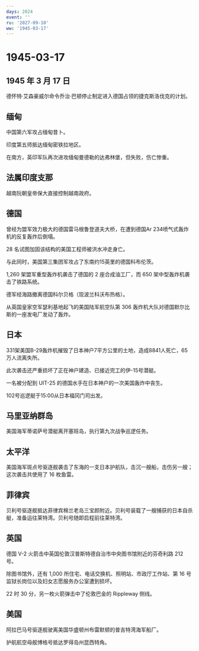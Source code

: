 ```yaml
---
days: 2024
event: ''
ru: '2027-09-10'
ww: '1945-03-17'
---
```


# 1945-03-17

## 1945 年 3 月 17 日

德怀特·艾森豪威尔命令乔治·巴顿停止制定进入德国占领的捷克斯洛伐克的计划。

## 缅甸

中国第六军攻占缅甸昔卜。

印度第五师抵达缅甸密铁拉地区。

在南方，英印军队再次进攻缅甸曼德勒的达弗林堡，但失败，伤亡惨重。

## 法属印度支那

越南阮朝皇帝保大直接控制越南政府。

## 德国

曾经为盟军效力极大的德国雷马根鲁登道夫大桥，在遭到德国Ar
234喷气式轰炸机的反复轰炸后倒塌。

28 名试图加固该结构的美国工程师被洪水冲走身亡。

与此同时，美国第三集团军攻占了东南约15英里的德国科布伦茨。

1,260 架盟军重型轰炸机袭击了德国的 2 座合成油工厂，而 650
架中型轰炸机袭击了铁路系统。

德军经海路撤离德国科尔贝格（现波兰科沃布热格）。

从英国皇家空军瑟利基地起飞的美国陆军航空队第 306
轰炸机大队对德国默尔比斯的一座发电厂发动了轰炸。

## 日本

331架美国B-29轰炸机摧毁了日本神户7平方公里的土地，造成8841人死亡，65万人流离失所。

此次袭击还严重损坏了正在神户建造、已接近完工的伊-15号潜艇。

一名被分配到 UIT-25 的德国水手在日本神户的一次美国轰炸中丧生。

102号巡逻艇于15:00从日本福冈门司出发。

## 马里亚纳群岛

美国海军蒂诺萨号潜艇离开塞班岛，执行第九次战争巡逻任务。

## 太平洋

美国海军斑点号驱逐舰袭击了东海的一支日本护航队，击沉一艘船，击伤另一艘；这次袭击共使用了
16 枚鱼雷。

## 菲律宾

贝利号驱逐舰抵达菲律宾棉兰老岛三宝颜附近。贝利号装载了一艘捕获的日本自杀艇，准备运往莱特湾。贝利号随即启程前往莱特湾。

## 英国

德国 V-2 火箭击中英国伦敦汉普斯特德自治市中央图书馆附近的芬奇利路 212
号。

除图书馆外，还有 1,000 所住宅、电话交换机、照明站、市政厅工作站、第 16
号监狱长岗位以及妇女志愿服务办公室遭到损坏。

22 时 30 分，另一枚火箭弹击中了伦敦巴金的 Rippleway 侧线。

## 美国

阿拉巴马号驱逐舰驶离美国华盛顿州布雷默顿的普吉特湾海军船厂。

护航航空母舰博格号抵达罗得岛州昆西特角。
